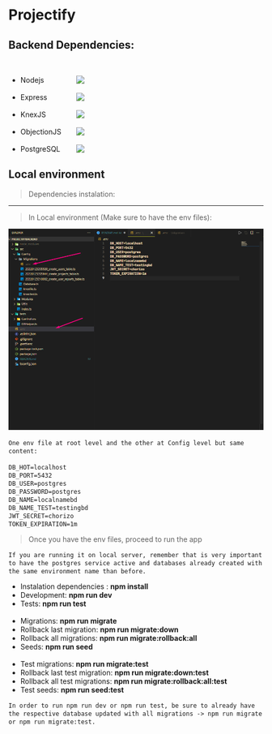 # Projectify

## Backend Dependencies:
<br>
<ul>
<li><div style="display:flex; justify-content:space-between; width:150px;">Nodejs <img width="40px" src="https://cdn.pixabay.com/photo/2015/04/23/17/41/node-js-736399_960_720.png"></img></div></li>
<br>
<li><div style="display:flex; justify-content:space-between; width:150px;">Express <img width="40px" src="https://expressjs.com/images/express-facebook-share.png"></img></div></li>
<br>
<li><div style="display:flex; justify-content:space-between; width:150px;">KnexJS <img width="40px" src="https://miro.medium.com/max/1035/1*k0QFBnA2btydUOh7Lwc4wQ.png"></img></div></li>
<br>
<li><div style="display:flex; justify-content:space-between; width:150px;">ObjectionJS <img width="40px" src="https://res.cloudinary.com/practicaldev/image/fetch/s--HYqE1Jzx--/c_limit%2Cf_auto%2Cfl_progressive%2Cq_auto%2Cw_880/https://miro.medium.com/max/832/1%2AxoIcN0IG7F9EV4IJIxb4ag.png"></img></div></li>
<br>
<li><div style="display:flex; justify-content:space-between; width:150px;">PostgreSQL <img width="40px" src="https://download.logo.wine/logo/PostgreSQL/PostgreSQL-Logo.wine.png"></img></div></li>
</ul>

## Local environment

> Dependencies instalation:
---
> In Local environment (Make sure to have the env files):

!["Referemce"](./screenshots/envreference.png)
```
One env file at root level and the other at Config level but same
content:

DB_HOT=localhost
DB_PORT=5432
DB_USER=postgres
DB_PASSWORD=postgres
DB_NAME=localnamebd
DB_NAME_TEST=testingbd
JWT_SECRET=chorizo
TOKEN_EXPIRATION=1m
```
> Once you have the env files, proceed to run the app
```
If you are running it on local server, remember that is very important to have the postgres service active and databases already created with the same environment name than before.
```
<ul>
<li>Instalation dependencies : <strong>npm install</strong></li>
<li>Development: <strong>npm run dev</strong></li>
<li>Tests: <strong>npm run test</strong></li>
<br>
<li>Migrations: <strong>npm run migrate</strong></li>
<li>Rollback last migration: <strong>npm run migrate:down</strong></li>
<li>Rollback all migrations: <strong>npm run migrate:rollback:all</strong></li>
<li>Seeds: <strong>npm run seed</strong></li>
<br>
<li>Test migrations: <strong>npm run migrate:test</strong></li>
<li>Rollback last test migration: <strong>npm run migrate:down:test</strong></li>
<li>Rollback all test migrations: <strong>npm run migrate:rollback:all:test</strong></li>
<li>Test seeds: <strong>npm run seed:test</strong></li>
</ul>

```
In order to run npm run dev or npm run test, be sure to already have the respective database updated with all migrations -> npm run migrate or npm run migrate:test.
```
